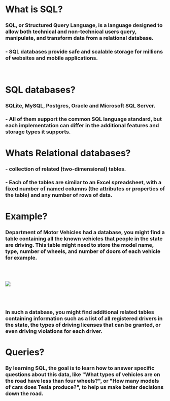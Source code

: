 
# What is SQL?

### SQL, or Structured Query Language, is a language designed to allow both technical and non-technical users query, manipulate, and transform data from a relational database. 

### - SQL databases provide safe and scalable storage for millions of websites and mobile applications.

<br>

# SQL databases?

### SQLite, MySQL, Postgres, Oracle and Microsoft SQL Server.

### - All of them support the common SQL language standard,  but each implementation can differ in the additional features and storage types it supports.

# Whats Relational databases?

### - collection of related (two-dimensional) tables.

### - Each of the tables are similar to an Excel spreadsheet, with a fixed number of named columns (the attributes or properties of the table) and any number of rows of data.

# Example?
 ### Department of Motor Vehicles had a database, you might find a table containing all the known vehicles that people in the state are driving. This table might need to store the model name, type, number of wheels, and number of doors of each vehicle for example.

<br><br>



![](https://cdn.tutsplus.com/net/authors/lalith-polepeddi/relational-databases-for-dummies-fig1.png)

<br><br>


### In such a database, you might find additional related tables containing information such as a list of all registered drivers in the state, the types of driving licenses that can be granted, or even driving violations for each driver.

# Queries?
### By learning SQL, the goal is to learn how to answer specific questions about this data, like "What types of vehicles are on the road have less than four wheels?", or "How many models of cars does Tesla produce?", to help us make better decisions down the road.